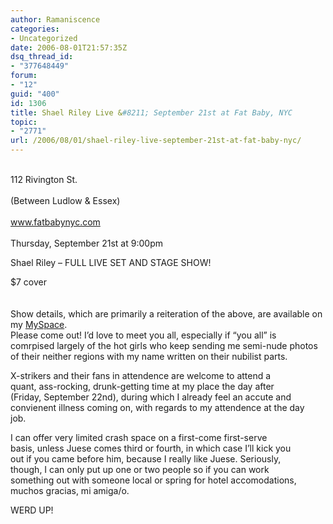 ```yaml
---
author: Ramaniscence
categories:
- Uncategorized
date: 2006-08-01T21:57:35Z
dsq_thread_id:
- "377648449"
forum:
- "12"
guid: "400"
id: 1306
title: Shael Riley Live &#8211; September 21st at Fat Baby, NYC
topic:
- "2771"
url: /2006/08/01/shael-riley-live-september-21st-at-fat-baby-nyc/
---
```


<span class="postbody"><br /> 112 Rivington St.<br /> <br /> (Between Ludlow & Essex)<br /> <br /> <a target="_blank" href="http://www.fatbabynyc.com/">www.fatbabynyc.com</a><br /> <br /> Thursday, September 21st at 9:00pm</p> 

<p>
  Shael Riley &#8211; FULL LIVE SET AND STAGE SHOW!
</p>

<p>
  $7 cover<br /> </span><br /> <span class="postbody"><br /> Show details, which are primarily a reiteration of the above, are available on my <a target="_blank" href="http://www.myspace.com/shaelrileytheband">MySpace</a>.<br /> Please come out! I&#8217;d love to meet you all, especially if &#8220;you all&#8221; is<br /> comrpised largely of the hot girls who keep sending me semi-nude photos<br /> of their neither regions with my name written on their nubilist parts.</p> 
  
  <p>
    X-strikers and their fans in attendence are welcome to attend a<br /> quant, ass-rocking, drunk-getting time at my place the day after<br /> (Friday, September 22nd), during which I already feel an accute and<br /> convienent illness coming on, with regards to my attendence at the day<br /> job.
  </p>
  
  <p>
    I can offer very limited crash space on a first-come first-serve<br /> basis, unless Juese comes third or fourth, in which case I&#8217;ll kick you<br /> out if you came before him, because I really like Juese. Seriously,<br /> though, I can only put up one or two people so if you can work<br /> something out with someone local or spring for hotel accomodations,<br /> muchos gracias, mi amiga/o.
  </p>
  
  <p>
    WERD UP!<br />
  </p>
  
  <p>
    </span>
  </p>